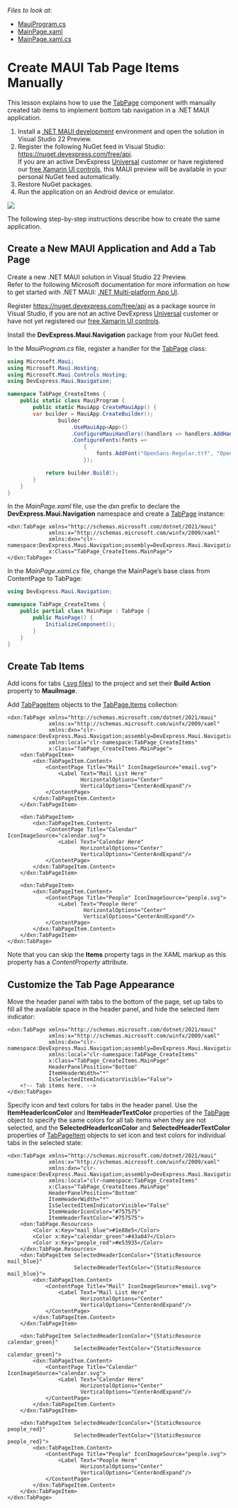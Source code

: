 <!-- default file list -->
*Files to look at*:

* [MauiProgram.cs](./TabPage_CreateItems/MauiProgram.cs)
* [MainPage.xaml](./TabPage_CreateItems/MainPage.xaml)
* [MainPage.xaml.cs](./TabPage_CreateItems/MainPage.xaml.cs)
<!-- default file list end -->

# Create MAUI Tab Page Items Manually

This lesson explains how to use the [TabPage](http://docs.devexpress.com/MAUI/DevExpress.Maui.Navigation.TabPage) component with manually created tab items to implement bottom tab navigation in a .NET MAUI application.

1. Install a [.NET MAUI development](https://docs.microsoft.com/en-gb/dotnet/maui/get-started/installation) environment and open the solution in Visual Studio 22 Preview.
2. Register the following NuGet feed in Visual Studio: https://nuget.devexpress.com/free/api.  
	If you are an active DevExpress [Universal](https://www.devexpress.com/subscriptions/universal.xml) customer or have registered our [free Xamarin UI controls](https://www.devexpress.com/xamarin/), this MAUI preview will be available in your personal NuGet feed automatically.
4. Restore NuGet packages.  
5. Run the application on an Android device or emulator.  

<img src="./img/devexpress-maui-tab-page.png"/>

The following step-by-step instructions describe how to create the same application.

## Create a New MAUI Application and Add a Tab Page

Create a new .NET MAUI solution in Visual Studio 22 Preview.  
Refer to the following Microsoft documentation for more information on how to get started with .NET MAUI: [.NET Multi-platform App UI](https://docs.microsoft.com/dotnet/maui/).

Register https://nuget.devexpress.com/free/api as a package source in Visual Studio, if you are not an active DevExpress [Universal](https://www.devexpress.com/subscriptions/universal.xml) customer or have not yet registered our [free Xamarin UI controls](https://www.devexpress.com/xamarin/).

Install the **DevExpress.Maui.Navigation** package from your NuGet feed.

In the *MauiProgram.cs* file, register a handler for the [TabPage](http://docs.devexpress.com/MAUI/DevExpress.Maui.Navigation.TabPage) class:

```cs
using Microsoft.Maui;
using Microsoft.Maui.Hosting;
using Microsoft.Maui.Controls.Hosting;
using DevExpress.Maui.Navigation;

namespace TabPage_CreateItems {
    public static class MauiProgram {
        public static MauiApp CreateMauiApp() {
	    var builder = MauiApp.CreateBuilder();
                builder
                    .UseMauiApp<App>()
                    .ConfigureMauiHandlers((handlers => handlers.AddHandler<TabPage, TabPageHandler>()))
                    .ConfigureFonts(fonts =>
                        {
                            fonts.AddFont("OpenSans-Regular.ttf", "OpenSansRegular");
                        });

            return builder.Build();
        }
    }
}
```

In the *MainPage.xaml* file, use the *dxn* prefix to declare the **DevExpress.Maui.Navigation** namespace and create a [TabPage](http://docs.devexpress.com/MAUI/DevExpress.Maui.Navigation.TabPage) instance:

```xaml
<dxn:TabPage xmlns="http://schemas.microsoft.com/dotnet/2021/maui"
             xmlns:x="http://schemas.microsoft.com/winfx/2009/xaml"
             xmlns:dxn="clr-namespace:DevExpress.Maui.Navigation;assembly=DevExpress.Maui.Navigation"
             x:Class="TabPage_CreateItems.MainPage">
</dxn:TabPage>
```

In the *MainPage.xaml.cs* file, change the MainPage’s base class from ContentPage to TabPage:

```cs
using DevExpress.Maui.Navigation;

namespace TabPage_CreateItems {
    public partial class MainPage : TabPage {
        public MainPage() {
            InitializeComponent();
        }
    }
}
```

## Create Tab Items
Add icons for tabs ([.svg files](./TabPage_CreateItems/Resources/Images/)) to the project and set their **Build Action** property to **MauiImage**.

Add [TabPageItem](http://docs.devexpress.com/MAUI/DevExpress.Maui.Navigation.TabPageItem) objects to the [TabPage.Items](http://docs.devexpress.com/MAUI/DevExpress.Maui.Navigation.TabPage.Items) collection:

```xaml
<dxn:TabPage xmlns="http://schemas.microsoft.com/dotnet/2021/maui"
             xmlns:x="http://schemas.microsoft.com/winfx/2009/xaml"
             xmlns:dxn="clr-namespace:DevExpress.Maui.Navigation;assembly=DevExpress.Maui.Navigation"
             xmlns:local="clr-namespace:TabPage_CreateItems"
             x:Class="TabPage_CreateItems.MainPage">
    <dxn:TabPageItem>
        <dxn:TabPageItem.Content>
            <ContentPage Title="Mail" IconImageSource="email.svg">
                <Label Text="Mail List Here" 
                       HorizontalOptions="Center" 
                       VerticalOptions="CenterAndExpand"/>
            </ContentPage>   
        </dxn:TabPageItem.Content>
    </dxn:TabPageItem>

    <dxn:TabPageItem>
        <dxn:TabPageItem.Content>
            <ContentPage Title="Calendar" IconImageSource="calendar.svg">
                <Label Text="Calendar Here" 
                       HorizontalOptions="Center" 
                       VerticalOptions="CenterAndExpand"/>
            </ContentPage>
        </dxn:TabPageItem.Content>
    </dxn:TabPageItem>

    <dxn:TabPageItem>
        <dxn:TabPageItem.Content>
            <ContentPage Title="People" IconImageSource="people.svg">
                <Label Text="People Here" 
                        HorizontalOptions="Center" 
                        VerticalOptions="CenterAndExpand"/>
            </ContentPage>
        </dxn:TabPageItem.Content>
    </dxn:TabPageItem>
</dxn:TabPage>
```

Note that you can skip the **Items** property tags in the XAML markup as this property has a *ContentProperty* attribute.

## Customize the Tab Page Appearance

Move the header panel with tabs to the bottom of the page, set up tabs to fill all the available space in the header panel, and hide the selected item indicator:

```xaml
<dxn:TabPage xmlns="http://schemas.microsoft.com/dotnet/2021/maui"
             xmlns:x="http://schemas.microsoft.com/winfx/2009/xaml"
             xmlns:dxn="clr-namespace:DevExpress.Maui.Navigation;assembly=DevExpress.Maui.Navigation"
             xmlns:local="clr-namespace:TabPage_CreateItems"
             x:Class="TabPage_CreateItems.MainPage"
             HeaderPanelPosition="Bottom"
             ItemHeaderWidth="*"
             IsSelectedItemIndicatorVisible="False">
    <!-- Tab items here. -->
</dxn:TabPage>
```

Specify icon and text colors for tabs in the header panel. Use the **ItemHeaderIconColor** and **ItemHeaderTextColor** properties of the [TabPage](http://docs.devexpress.com/MAUI/DevExpress.Maui.Navigation.TabPage) object to specify the same colors for all tab items when they are not selected, and the **SelectedHeaderIconColor** and **SelectedHeaderTextColor** properties of [TabPageItem](http://docs.devexpress.com/MAUI/DevExpress.Maui.Navigation.TabPageItem) objects to set icon and text colors for individual tabs in the selected state:

```xaml
<dxn:TabPage xmlns="http://schemas.microsoft.com/dotnet/2021/maui"
             xmlns:x="http://schemas.microsoft.com/winfx/2009/xaml"
             xmlns:dxn="clr-namespace:DevExpress.Maui.Navigation;assembly=DevExpress.Maui.Navigation"
             xmlns:local="clr-namespace:TabPage_CreateItems"
             x:Class="TabPage_CreateItems.MainPage"
             HeaderPanelPosition="Bottom"
             ItemHeaderWidth="*"
             IsSelectedItemIndicatorVisible="False"
             ItemHeaderIconColor="#757575"
             ItemHeaderTextColor="#757575">
    <dxn:TabPage.Resources>
        <Color x:Key="mail_blue">#1e88e5</Color>
        <Color x:Key="calendar_green">#43a047</Color>
        <Color x:Key="people_red">#e53935</Color>
    </dxn:TabPage.Resources>
    <dxn:TabPageItem SelectedHeaderIconColor="{StaticResource mail_blue}"
                     SelectedHeaderTextColor="{StaticResource mail_blue}">
        <dxn:TabPageItem.Content>
            <ContentPage Title="Mail" IconImageSource="email.svg">
                <Label Text="Mail List Here" 
                       HorizontalOptions="Center" 
                       VerticalOptions="CenterAndExpand"/>
            </ContentPage>
        </dxn:TabPageItem.Content>
    </dxn:TabPageItem>

    <dxn:TabPageItem SelectedHeaderIconColor="{StaticResource calendar_green}"
                     SelectedHeaderTextColor="{StaticResource calendar_green}">
        <dxn:TabPageItem.Content>
            <ContentPage Title="Calendar" IconImageSource="calendar.svg">
                <Label Text="Calendar Here" 
                       HorizontalOptions="Center" 
                       VerticalOptions="CenterAndExpand"/>
            </ContentPage>
        </dxn:TabPageItem.Content>
    </dxn:TabPageItem>

    <dxn:TabPageItem SelectedHeaderIconColor="{StaticResource people_red}"
                     SelectedHeaderTextColor="{StaticResource people_red}">
        <dxn:TabPageItem.Content>
            <ContentPage Title="People" IconImageSource="people.svg">
                <Label Text="People Here" 
                       HorizontalOptions="Center" 
                       VerticalOptions="CenterAndExpand"/>
            </ContentPage>
        </dxn:TabPageItem.Content>
    </dxn:TabPageItem>
</dxn:TabPage>
```
